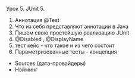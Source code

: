 Урок 5. 
JUnit 5. 
1. Аннотация @Test
2. Что из себя представляют аннотации в Java
3. Пишем свою простейшую реализацию JUnit
4. @Disabled , @DisplayName
5. тест кейс - что такое и из чего состоит
6. Параметризованные тесты - концепция
- Sources (дата-провайдеры)
- Нэйминг
